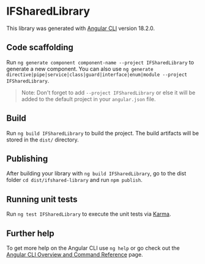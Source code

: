 # IFSharedLibrary

This library was generated with [Angular CLI](https://github.com/angular/angular-cli) version 18.2.0.

## Code scaffolding

Run `ng generate component component-name --project IFSharedLibrary` to generate a new component. You can also use `ng generate directive|pipe|service|class|guard|interface|enum|module --project IFSharedLibrary`.
> Note: Don't forget to add `--project IFSharedLibrary` or else it will be added to the default project in your `angular.json` file. 

## Build

Run `ng build IFSharedLibrary` to build the project. The build artifacts will be stored in the `dist/` directory.

## Publishing

After building your library with `ng build IFSharedLibrary`, go to the dist folder `cd dist/ifshared-library` and run `npm publish`.

## Running unit tests

Run `ng test IFSharedLibrary` to execute the unit tests via [Karma](https://karma-runner.github.io).

## Further help

To get more help on the Angular CLI use `ng help` or go check out the [Angular CLI Overview and Command Reference](https://angular.dev/tools/cli) page.
